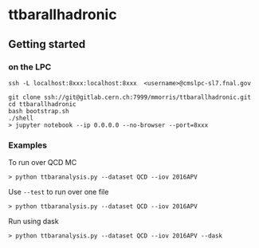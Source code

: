 # ttbarallhadronic

## Getting started

### on the LPC

```
ssh -L localhost:8xxx:localhost:8xxx  <username>@cmslpc-sl7.fnal.gov
```

```
git clone ssh://git@gitlab.cern.ch:7999/mmorris/ttbarallhadronic.git
cd ttbarallhadronic
bash bootstrap.sh
./shell
> jupyter notebook --ip 0.0.0.0 --no-browser --port=8xxx
```


### Examples

To run over QCD MC

```
> python ttbaranalysis.py --dataset QCD --iov 2016APV
```

Use `--test` to run over one file

```
> python ttbaranalysis.py --dataset QCD --iov 2016APV
```

Run using dask

```
> python ttbaranalysis.py --dataset QCD --iov 2016APV --dask
```
